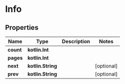 
# Info

## Properties
| Name | Type | Description | Notes |
| ------------ | ------------- | ------------- | ------------- |
| **count** | **kotlin.Int** |  |  |
| **pages** | **kotlin.Int** |  |  |
| **next** | **kotlin.String** |  |  [optional] |
| **prev** | **kotlin.String** |  |  [optional] |



